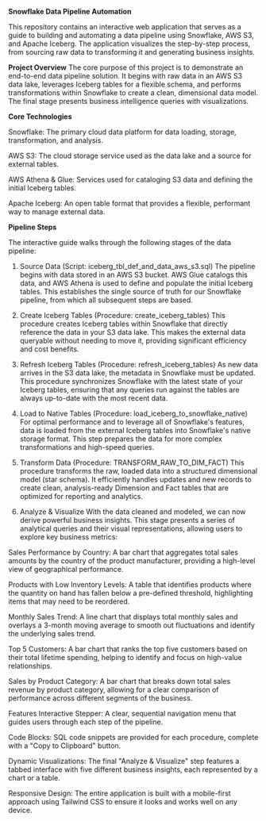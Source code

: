 **Snowflake Data Pipeline Automation**

This repository contains an interactive web application that serves as a guide to building and automating a data pipeline using Snowflake, AWS S3, and Apache Iceberg. The application visualizes the step-by-step process, from sourcing raw data to transforming it and generating business insights.

**Project Overview**
The core purpose of this project is to demonstrate an end-to-end data pipeline solution. It begins with raw data in an AWS S3 data lake, leverages Iceberg tables for a flexible schema, and performs transformations within Snowflake to create a clean, dimensional data model. The final stage presents business intelligence queries with visualizations.

**Core Technologies**

Snowflake: The primary cloud data platform for data loading, storage, transformation, and analysis.

AWS S3: The cloud storage service used as the data lake and a source for external tables.

AWS Athena & Glue: Services used for cataloging S3 data and defining the initial Iceberg tables.

Apache Iceberg: An open table format that provides a flexible, performant way to manage external data.

**Pipeline Steps**

The interactive guide walks through the following stages of the data pipeline:

1. Source Data (Script: iceberg_tbl_def_and_data_aws_s3.sql)
The pipeline begins with data stored in an AWS S3 bucket. AWS Glue catalogs this data, and AWS Athena is used to define and populate the initial Iceberg tables. This establishes the single source of truth for our Snowflake pipeline, from which all subsequent steps are based.

2. Create Iceberg Tables (Procedure: create_iceberg_tables)
This procedure creates Iceberg tables within Snowflake that directly reference the data in your S3 data lake. This makes the external data queryable without needing to move it, providing significant efficiency and cost benefits.

3. Refresh Iceberg Tables (Procedure: refresh_iceberg_tables)
As new data arrives in the S3 data lake, the metadata in Snowflake must be updated. This procedure synchronizes Snowflake with the latest state of your Iceberg tables, ensuring that any queries run against the tables are always up-to-date with the most recent data.

4. Load to Native Tables (Procedure: load_iceberg_to_snowflake_native)
For optimal performance and to leverage all of Snowflake's features, data is loaded from the external Iceberg tables into Snowflake's native storage format. This step prepares the data for more complex transformations and high-speed queries.

5. Transform Data (Procedure: TRANSFORM_RAW_TO_DIM_FACT)
This procedure transforms the raw, loaded data into a structured dimensional model (star schema). It efficiently handles updates and new records to create clean, analysis-ready Dimension and Fact tables that are optimized for reporting and analytics.

6. Analyze & Visualize
With the data cleaned and modeled, we can now derive powerful business insights. This stage presents a series of analytical queries and their visual representations, allowing users to explore key business metrics:

Sales Performance by Country: A bar chart that aggregates total sales amounts by the country of the product manufacturer, providing a high-level view of geographical performance.

Products with Low Inventory Levels: A table that identifies products where the quantity on hand has fallen below a pre-defined threshold, highlighting items that may need to be reordered.

Monthly Sales Trend: A line chart that displays total monthly sales and overlays a 3-month moving average to smooth out fluctuations and identify the underlying sales trend.

Top 5 Customers: A bar chart that ranks the top five customers based on their total lifetime spending, helping to identify and focus on high-value relationships.

Sales by Product Category: A bar chart that breaks down total sales revenue by product category, allowing for a clear comparison of performance across different segments of the business.

Features
Interactive Stepper: A clear, sequential navigation menu that guides users through each step of the pipeline.

Code Blocks: SQL code snippets are provided for each procedure, complete with a "Copy to Clipboard" button.

Dynamic Visualizations: The final "Analyze & Visualize" step features a tabbed interface with five different business insights, each represented by a chart or a table.


Responsive Design: The entire application is built with a mobile-first approach using Tailwind CSS to ensure it looks and works well on any device.
